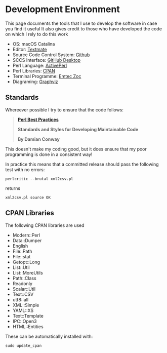 # Development Environment

This page documents the tools that I use to develop the software in case you find it useful
It also gives credit to those who have developed the code on which I rely to do this work

* OS: macOS Catalina
* Editor: [Textmate](https://macromates.com/)
* Source Code Control System: [Github](https://github.com/) 
* SCCS Interface: [GitHub Desktop](https://desktop.github.com/)
* Perl Language: [ActivePerl](https://www.activestate.com/products/perl/downloads/)
* Perl Libraries: [CPAN](https://www.cpan.org/)
* Terminal Programme: [Emtec Zoc](https://www.emtec.com/zoc/)
* Diagraming: [Graphviz](https://www.graphviz.org/)

## Standards

Whereever possible I try to ensure that the code follows: 

>
> **[Perl Best Practices](http://shop.oreilly.com/product/9780596001735.do)**
>
> **Standards and Styles for Developing Maintainable Code**
>
> **By Damian Conway**
>

This doesn't make my coding good, but it does ensure that my poor programming is done in a consistent way!

In practice this means that a committed release should pass the following test with no errors:
```
perlcritic --brutal xml2csv.pl
```
returns
```
xml2csv.pl source OK
```
## CPAN Libraries 

The following CPAN libraries are used

   * Modern::Perl
   * Data::Dumper
   * English
   * File::Path
   * File::stat
   * Getopt::Long
   * List::Util
   * List::MoreUtils
   * Path::Class
   * Readonly
   * Scalar::Util
   * Text::CSV
   * utf8::all
   * XML::Simple
   * YAML::XS
   * Text::Template
   * IPC::Open3
   * HTML::Entities
   
   These can be automatically installed with:
```
sudo update_cpan
```